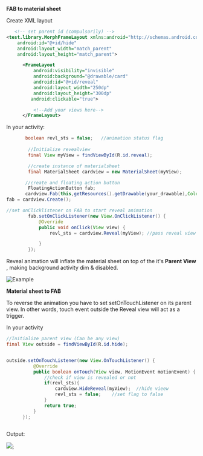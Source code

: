  **FAB to material sheet**

  Create XML layout
```xml
   <!-- set parent id (compulsorily) -->
<test.library.MorphFrameLayout xmlns:android="http://schemas.android.com/apk/res/android"
    android:id="@+id/hide"
    android:layout_width="match_parent"
    android:layout_height="match_parent">

      <FrameLayout
          android:visibility="invisible"
          android:background="@drawable/card"
          android:id="@+id/reveal"
          android:layout_width="250dp"
          android:layout_height="300dp"
         android:clickable="true">

          <!--Add your views here-->
      </FrameLayout>
```
 In your activity:
```java
       boolean revl_sts = false;   //animation status flag
		
        //Initialize revealview
        final View myView = findViewById(R.id.reveal);

        //create instance of materialsheet
        final MaterialSheet cardview = new MaterialSheet(myView);

       //create and floating action button
        FloatingActionButton fab;
       cardview.Fab(this,getResources().getDrawable(your_drawable),Color.parseColor("#FFFF00"),72); 
fab = cardview.Create();  

//set onClicklistener on FAB to start reveal animation
        fab.setOnClickListener(new View.OnClickListener() {
            @Override
            public void onClick(View view) {
                revl_sts = cardview.Reveal(myView); //pass reveal view

            }
        });
```
Reveal animation will inflate the material sheet on top of the it's **Parent View** ,
making background activity dim & disabled.

![Example ](https://github.com/Adirockzz95/FABtransitions/blob/master/art/sample1.jpg?raw=true)

 **Material sheet to FAB**

  To reverse the animation you have to set setOnTouchListener on its parent view.
  In other words, touch event outside the Reveal view will act as a trigger.
  
  In your activity
  
  ```java
  //Initialize parent view (Can be any view)
  final View outside = findViewById(R.id.hide);
  
  
  outside.setOnTouchListener(new View.OnTouchListener() {
            @Override
            public boolean onTouch(View view, MotionEvent motionEvent) {
                //check if view is revealed or not
                if(revl_sts){
                    cardview.HideReveal(myView);  //hide vieew
                    revl_sts = false;    //set flag to false
                }
                return true;
            }
        });
      
  ```    
  Output:
  
  ![ ](https://github.com/Adirockzz95/FABtransitions/blob/master/art/sample2.gif?raw=true);
  
  
  
  
  
